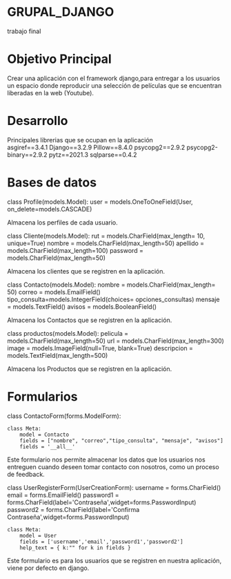 # GRUPAL_DJANGO
 trabajo final


 # Objetivo Principal

  Crear una aplicación con el framework django,para entregar 
  a los usuarios un espacio donde reproducir una selección de películas que se 
  encuentran liberadas en la web (Youtube).

  # Desarrollo

Principales librerias que se ocupan en la aplicación   
asgiref==3.4.1
Django==3.2.9
Pillow==8.4.0
psycopg2==2.9.2
psycopg2-binary==2.9.2
pytz==2021.3
sqlparse==0.4.2

# Bases de datos

class Profile(models.Model):
    user = models.OneToOneField(User, on_delete=models.CASCADE)

Almacena los perfiles de cada usuario.

class Cliente(models.Model):
    rut = models.CharField(max_length= 10, unique=True)
    nombre = models.CharField(max_length=50)
    apellido = models.CharField(max_length=100)
    password = models.CharField(max_length=50)

Almacena los clientes que se registren en la aplicación.

class Contacto(models.Model):
    nombre = models.CharField(max_length= 50)
    correo = models.EmailField()
    tipo_consulta=models.IntegerField(choices= opciones_consultas)
    mensaje = models.TextField()
    avisos = models.BooleanField()

Almacena los Contactos que se registren en la aplicación.

class productos(models.Model):
    pelicula = models.CharField(max_length=50)
    url = models.CharField(max_length=300)
    image = models.ImageField(null=True, blank=True)
    descripcion = models.TextField(max_length=500)

Almacena los Productos que se registren en la aplicación.

# Formularios

class ContactoForm(forms.ModelForm):

    class Meta:
        model = Contacto
        fields = ["nombre", "correo","tipo_consulta", "mensaje", "avisos"]
        fields = '__all__'

Este formulario nos permite almacenar los datos que los usuarios nos entreguen cuando
deseen tomar contacto con nosotros, como un proceso de feedback.

class UserRegisterForm(UserCreationForm):
    username = forms.CharField()
    email = forms.EmailField()
    password1 = forms.CharField(label='Contraseña',widget=forms.PasswordInput)
    password2 = forms.CharField(label='Confirma Contraseña',widget=forms.PasswordInput) 

    class Meta:
        model = User
        fields = ['username','email','password1','password2']
        help_text = { k:"" for k in fields }

Este formulario es para los usuarios que se registren en nuestra aplicación, viene por defecto en django.

